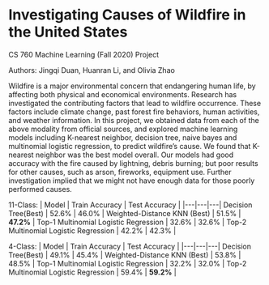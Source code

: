 # Investigating Causes of Wildfire in the United States
CS 760 Machine Learning (Fall 2020) Project

Authors: Jingqi Duan, Huanran Li, and Olivia Zhao

Wildfire is a major environmental concern that endangering human life, by affecting both physical
and economical environments. Research has investigated the contributing factors that lead to wildfire
occurrence. These factors include climate change, past forest fire behaviors, human activities, and weather
information. In this project, we obtained data from each of the above modality from official sources,
and explored machine learning models including K-nearest neighbor, decision tree, naive bayes and
multinomial logistic regression, to predict wildfire’s cause. We found that K-nearest neighbor was the
best model overall. Our models had good accuracy with the fire caused by lightning, debris burning; but
poor results for other causes, such as arson, fireworks, equipment use. Further investigation implied that
we might not have enough data for those poorly performed causes.

11-Class:
| Model | Train Accuracy | Test Accuracy |
|---|---|---|
Decision Tree(Best) |  52.6% | 46.0% |
Weighted-Distance KNN (Best) |  51.5% | **47.2%**  |
Top-1 Multinomial Logistic Regression |  32.6% | 32.6% |
Top-2 Multinomial Logistic Regression | 42.2% | 42.3% |

4-Class:
| Model | Train Accuracy | Test Accuracy |
|---|---|---|
Decision Tree(Best) |  49.1% | 45.4% |
Weighted-Distance KNN (Best) | 53.8% | 48.5% |
Top-1 Multinomial Logistic Regression | 32.2% | 32.0% |
Top-2 Multinomial Logistic Regression | 59.4% | **59.2%** |
